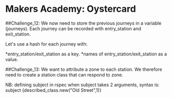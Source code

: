 # Makers Academy: Oystercard



##Challenge_12:
We now need to store the previous journeys in a variable (journeys).
Each journey can be recorded with entry_station and exit_station.

Let's use a hash for each journey with:

  *entry_station/exit_station as a key.
  *names of entry_station/exit_station as a value.

##Challenge_13:
We want to attribute a zone to each station.
We therefore need to create a station class that can respond to zone.

NB: defining subject in rspec when subject takes 2 arguments, syntax is:
subject {described_class.new("Old Street",1)}
